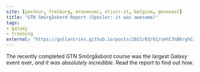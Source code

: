 ```yaml
---
site: [pasteur, freiburg, erasmusmc, elixir-it, belgium, genouest]
title: "GTN Smörgåsbord Report (Spoiler: it was awesome)"
tags: 
- galaxy
- training
external: "https://gallantries.github.io/posts/2021/03/01/sm%C3%B6rg%C3%A5sbord/"
---
```


The recently completed GTN Smörgåsbord course was the largest Galaxy event ever, *and it was absolutely incredible.*  Read the report to find out how.
